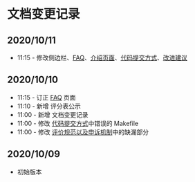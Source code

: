# 文档变更记录

## 2020/10/11

* 11:15 - 修改侧边栏、[FAQ](/faq.md)、[介绍页面](/introduction.md)、[代码提交方式](/submission.md)、[改进建议](/improvement.md)

## 2020/10/10

* 11:15 - 订正 [FAQ](/faq.md) 页面
* 11:10 - 新增 评分表公示
* 11:00 - 新增 文档变更记录
* 11:00 - 修改 [代码提交方式](/submission.md)中错误的 Makefile
* 11:00 - 修改 [评价规范以及申诉机制](/standard.md)中的缺漏部分

## 2020/10/09

* 初始版本
